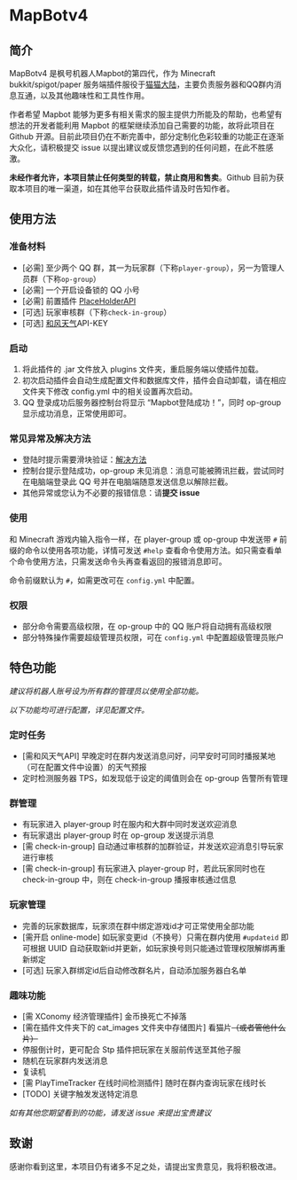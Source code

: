 # MapBotv4

## 简介
MapBotv4 是枫号机器人Mapbot的第四代，作为 Minecraft bukkit/spigot/paper 服务端插件服役于[猫猫大陆](https://www.catland.top)，主要负责服务器和QQ群内消息互通，以及其他趣味性和工具性作用。

作者希望 Mapbot 能够为更多有相关需求的服主提供力所能及的帮助，也希望有想法的开发者能利用 Mapbot 的框架继续添加自己需要的功能，故将此项目在 Github 开源。目前此项目仍在不断完善中，部分定制化色彩较重的功能正在逐渐大众化，请积极提交 issue 以提出建议或反馈您遇到的任何问题，在此不胜感激。

**未经作者允许，本项目禁止任何类型的转载，禁止商用和售卖**。Github 目前为获取本项目的唯一渠道，如在其他平台获取此插件请及时告知作者。

## 使用方法
### 准备材料
- [必需] 至少两个 QQ 群，其一为玩家群（下称`player-group`），另一为管理人员群（下称`op-group`）
- [必需] 一个开启设备锁的 QQ 小号
- [必需] 前置插件 [PlaceHolderAPI](https://github.com/PlaceholderAPI/PlaceholderAPI)
- [可选] 玩家审核群（下称`check-in-group`）
- [可选] [和风天气](https://dev.qweather.com)API-KEY

### 启动
1. 将此插件的 .jar 文件放入 plugins 文件夹，重启服务端以使插件加载。
2. 初次启动插件会自动生成配置文件和数据库文件，插件会自动卸载，请在相应文件夹下修改 config.yml 中的相关设置再次启动。
3. QQ 登录成功后服务器控制台将显示 “Mapbot登陆成功！”，同时 op-group 显示成功消息，正常使用即可。

### 常见异常及解决方法
- 登陆时提示需要滑块验证：[解决方法](https://docs.mirai.mamoe.net/mirai-login-solver-selenium/#%E6%89%8B%E5%8A%A8%E5%AE%8C%E6%88%90%E6%BB%91%E5%8A%A8%E9%AA%8C%E8%AF%81)
- 控制台提示登陆成功，op-group 未见消息：消息可能被腾讯拦截，尝试同时在电脑端登录此 QQ 号并在电脑端随意发送信息以解除拦截。
- 其他异常或您认为不必要的报错信息：请**提交 issue**

### 使用
和 Minecraft 游戏内输入指令一样，在 player-group 或 op-group 中发送带 `#` 前缀的命令以使用各项功能，详情可发送 `#help` 查看命令使用方法。如只需查看单个命令使用方法，只需发送命令头再查看返回的报错消息即可。

命令前缀默认为 `#`，如需更改可在 `config.yml` 中配置。

### 权限
- 部分命令需要高级权限，在 op-group 中的 QQ 账户将自动拥有高级权限
- 部分特殊操作需要超级管理员权限，可在 `config.yml` 中配置超级管理员账户

## 特色功能

*建议将机器人账号设为所有群的管理员以使用全部功能。*

*以下功能均可进行配置，详见配置文件。*

### 定时任务

- [需和风天气API] 早晚定时在群内发送消息问好，问早安时可同时播报某地（可在配置文件中设置）的天气预报
- 定时检测服务器 TPS，如发现低于设定的阈值则会在 op-group 告警所有管理

### 群管理

- 有玩家进入 player-group 时在服内和大群中同时发送欢迎消息
- 有玩家退出 player-group 时在 op-group 发送提示消息
- [需 check-in-group] 自动通过审核群的加群验证，并发送欢迎消息引导玩家进行审核
- [需 check-in-group] 有玩家进入 player-group 时，若此玩家同时也在 check-in-group 中，则在 check-in-group 播报审核通过信息

### 玩家管理

- 完善的玩家数据库，玩家须在群中绑定游戏id才可正常使用全部功能
- [需开启 online-mode] 如玩家变更id（不换号）只需在群内使用 `#updateid` 即可根据 UUID 自动获取新id并更新，如玩家换号则只能通过管理权限解绑再重新绑定
- [可选] 玩家入群绑定id后自动修改群名片，自动添加服务器白名单

### 趣味功能

- [需 XConomy 经济管理插件] 金币换死亡不掉落
- [需在插件文件夹下的 cat_images 文件夹中存储图片] 看猫片~~（或者管他什么片）~~
- 停服倒计时，更可配合 Stp 插件把玩家在关服前传送至其他子服
- 随机在玩家群内发送消息
- 复读机
- [需 PlayTimeTracker 在线时间检测插件] 随时在群内查询玩家在线时长
- [TODO] 关键字触发发送特定消息

*如有其他您期望看到的功能，请发送 issue 来提出宝贵建议*

## 致谢
感谢你看到这里，本项目仍有诸多不足之处，请提出宝贵意见，我将积极改进。
